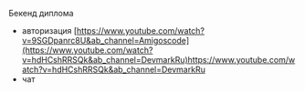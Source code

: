 Бекенд диплома
- авторизация 
  [https://www.youtube.com/watch?v=9SGDpanrc8U&ab_channel=Amigoscode](https://www.youtube.com/watch?v=hdHCshRRSQk&ab_channel=DevmarkRu)https://www.youtube.com/watch?v=hdHCshRRSQk&ab_channel=DevmarkRu
- чат
